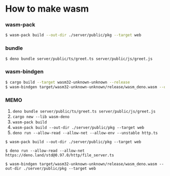 # How to make wasm

### wasm-pack
```bash
$ wasm-pack build --out-dir ./server/public/pkg --target web
```

### bundle
```bash
$ deno bundle server/public/ts/greet.ts server/public/js/greet.js
```

### wasm-bindgen
```bash
$ cargo build --target wasm32-unknown-unknown --release
$ wasm-bindgen target/wasm32-unknown-unknown/release/wasm_deno.wasm --out-dir ./server/public/pkg --target deno
```

### MEMO
1. `deno bundle server/public/ts/greet.ts server/public/js/greet.js`
1. `cargo new --lib wasm-deno`
1. `wasm-pack build`
  1. `wasm-pack build --out-dir ./server/public/pkg --target web`
1. `deno run --allow-read --allow-net --allow-env --unstable http.ts` 

```
$ wasm-pack build --out-dir ./server/public/pkg --target web
```
```
$ deno run --allow-read --allow-net https://deno.land/std@0.97.0/http/file_server.ts
```
```
$ wasm-bindgen target/wasm32-unknown-unknown/release/wasm_deno.wasm --out-dir ./server/public/pkg --target web
```

